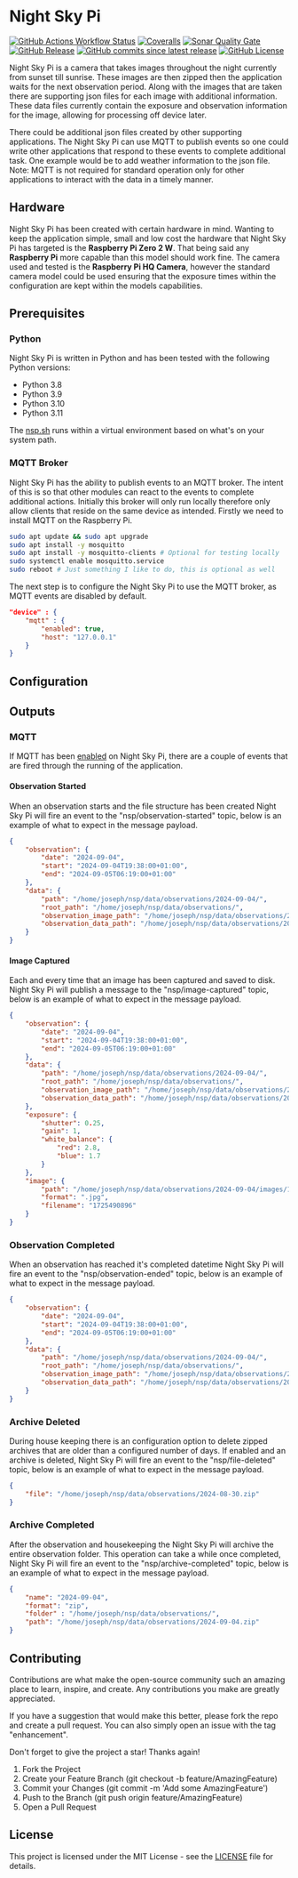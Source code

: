 # Night Sky Pi

[![GitHub Actions Workflow Status](https://img.shields.io/github/actions/workflow/status/joe-mccarthy/night-sky-pi/build-test.yml?cacheSeconds=1)](https://github.com/joe-mccarthy/night-sky-pi/actions/workflows/build-test.yml)
[![Coveralls](https://img.shields.io/coverallsCoverage/github/joe-mccarthy/night-sky-pi?cacheSeconds=1)](https://coveralls.io/github/joe-mccarthy/night-sky-pi)
[![Sonar Quality Gate](https://img.shields.io/sonar/quality_gate/joe-mccarthy_night-sky-pi?server=https%3A%2F%2Fsonarcloud.io&cacheSeconds=1)](https://sonarcloud.io/project/overview?id=joe-mccarthy_night-sky-pi)
[![GitHub Release](https://img.shields.io/github/v/release/joe-mccarthy/night-sky-pi?sort=semver&cacheSeconds=1)](https://github.com/joe-mccarthy/night-sky-pi/releases/latest)
[![GitHub commits since latest release](https://img.shields.io/github/commits-since/joe-mccarthy/night-sky-pi/latest?cacheSeconds=1)](https://github.com/joe-mccarthy/night-sky-pi/compare/0.1.0...HEAD)
[![GitHub License](https://img.shields.io/github/license/joe-mccarthy/night-sky-pi?cacheSeconds=1)](LICENSE)

Night Sky Pi is a camera that takes images throughout the night currently from sunset till sunrise. These images are then zipped then the application waits for the next observation period. Along with the images that are taken there are supporting json files for each image with additional information. These data files currently contain the exposure and observation information for the image, allowing for processing off device later.

There could be additional json files created by other supporting applications. The Night Sky Pi can use MQTT to publish events so one could write other applications that respond to these events to complete additional task. One example would be to add weather information to the json file. Note: MQTT is not required for standard operation only for other applications to interact with the data in a timely manner.

## Hardware

Night Sky Pi has been created with certain hardware in mind. Wanting to keep the application simple, small and low cost the hardware that Night Sky Pi has targeted is the __Raspberry Pi Zero 2 W__. That being said any __Raspberry Pi__ more capable than this model should work fine. The camera used and tested is the __Raspberry Pi HQ Camera__, however the standard camera model could be used ensuring that the exposure times within the configuration are kept within the models capabilities.

## Prerequisites

### Python

Night Sky Pi is written in Python and has been tested with the following Python versions:

- Python 3.8
- Python 3.9
- Python 3.10
- Python 3.11

The [nsp.sh](nsp.sh) runs within a virtual environment based on what's on your system path.

### MQTT Broker

Night Sky Pi has the ability to publish events to an MQTT broker. The intent of this is so that other modules can react to the events to complete additional actions. Initially this broker will only run locally therefore only allow clients that reside on the same device as intended. Firstly we need to install MQTT on the Raspberry Pi.

```bash
sudo apt update && sudo apt upgrade
sudo apt install -y mosquitto
sudo apt install -y mosquitto-clients # Optional for testing locally
sudo systemctl enable mosquitto.service
sudo reboot # Just something I like to do, this is optional as well
```

The next step is to configure the Night Sky Pi to use the MQTT broker, as MQTT events are disabled by default.

```json
"device" : {
    "mqtt" : {
        "enabled": true,
        "host": "127.0.0.1"
    }
}
```

## Configuration

## Outputs

### MQTT

If MQTT has been [enabled](#mqtt-broker) on Night Sky Pi, there are a couple of events that are fired through the running of the application.

#### Observation Started

When an observation starts and the file structure has been created Night Sky Pi will fire an event to the "nsp/observation-started" topic, below is an example of what to expect in the message payload.

```json
{
    "observation": {
        "date": "2024-09-04",
        "start": "2024-09-04T19:38:00+01:00",
        "end": "2024-09-05T06:19:00+01:00"
    },
    "data": {
        "path": "/home/joseph/nsp/data/observations/2024-09-04/",
        "root_path": "/home/joseph/nsp/data/observations/",
        "observation_image_path": "/home/joseph/nsp/data/observations/2024-09-04/images/",
        "observation_data_path": "/home/joseph/nsp/data/observations/2024-09-04/data/"
    }
}
```

#### Image Captured

Each and every time that an image has been captured and saved to disk. Night Sky Pi will publish a message to the "nsp/image-captured" topic, below is an example of what to expect in the message payload.

```json
{
    "observation": {
        "date": "2024-09-04",
        "start": "2024-09-04T19:38:00+01:00",
        "end": "2024-09-05T06:19:00+01:00"
    },
    "data": {
        "path": "/home/joseph/nsp/data/observations/2024-09-04/",
        "root_path": "/home/joseph/nsp/data/observations/",
        "observation_image_path": "/home/joseph/nsp/data/observations/2024-09-04/images/",
        "observation_data_path": "/home/joseph/nsp/data/observations/2024-09-04/data/"
    },
    "exposure": {
        "shutter": 0.25,
        "gain": 1,
        "white_balance": {
            "red": 2.8,
            "blue": 1.7
        }
    },
    "image": {
        "path": "/home/joseph/nsp/data/observations/2024-09-04/images/1725490896.jpg",
        "format": ".jpg",
        "filename": "1725490896"
    }
}
```

### Observation Completed

When an observation has reached it's completed datetime Night Sky Pi will fire an event to the "nsp/observation-ended" topic, below is an example of what to expect in the message payload.

```json
{
    "observation": {
        "date": "2024-09-04",
        "start": "2024-09-04T19:38:00+01:00",
        "end": "2024-09-05T06:19:00+01:00"
    },
    "data": {
        "path": "/home/joseph/nsp/data/observations/2024-09-04/",
        "root_path": "/home/joseph/nsp/data/observations/",
        "observation_image_path": "/home/joseph/nsp/data/observations/2024-09-04/images/",
        "observation_data_path": "/home/joseph/nsp/data/observations/2024-09-04/data/"
    }
}
```

### Archive Deleted

During house keeping there is an configuration option to delete zipped archives that are older than a configured number of days. If enabled and an archive is deleted, Night Sky Pi will fire an event to the "nsp/file-deleted" topic, below is an example of what to expect in the message payload.

```json
{
    "file": "/home/joseph/nsp/data/observations/2024-08-30.zip"
}
```

### Archive Completed

After the observation and housekeeping the Night Sky Pi will archive the entire observation folder. This operation can take a while once completed, Night Sky Pi will fire an event to the "nsp/archive-completed" topic, below is an example of what to expect in the message payload.

```json
{
    "name": "2024-09-04",
    "format": "zip",
    "folder" : "/home/joseph/nsp/data/observations/",
    "path": "/home/joseph/nsp/data/observations/2024-09-04.zip"
}
```

## Contributing

Contributions are what make the open-source community such an amazing place to learn, inspire, and create. Any contributions you make are greatly appreciated.

If you have a suggestion that would make this better, please fork the repo and create a pull request. You can also simply open an issue with the tag "enhancement".

Don't forget to give the project a star! Thanks again!

1. Fork the Project
1. Create your Feature Branch (git checkout -b feature/AmazingFeature)
1. Commit your Changes (git commit -m 'Add some AmazingFeature')
1. Push to the Branch (git push origin feature/AmazingFeature)
1. Open a Pull Request

## License

This project is licensed under the MIT License - see the [LICENSE](LICENSE) file for details.
